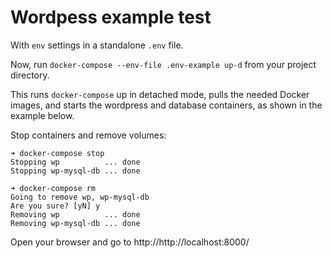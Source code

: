 # Wordpess example test

With `env` settings in a standalone `.env` file.

Now, run `docker-compose --env-file .env-example up-d` from your project directory.

This runs `docker-compose` up in detached mode, pulls the needed Docker images,
and starts the wordpress and database containers, as shown in the example below.

Stop containers and remove volumes:

```shell
➜ docker-compose stop
Stopping wp          ... done
Stopping wp-mysql-db ... done

➜ docker-compose rm
Going to remove wp, wp-mysql-db
Are you sure? [yN] y
Removing wp          ... done
Removing wp-mysql-db ... done
```

Open your browser and go to http://http://localhost:8000/